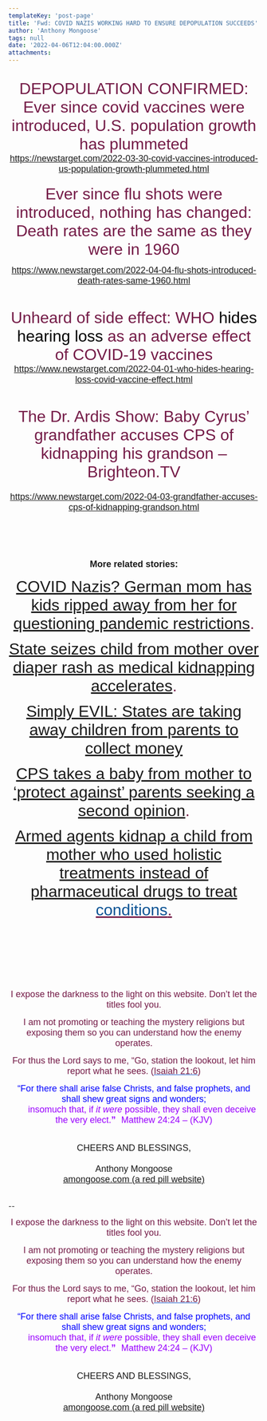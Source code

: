 ```yaml
---
templateKey: 'post-page'
title: 'Fwd: COVID NAZIS WORKING HARD TO ENSURE DEPOPULATION SUCCEEDS'
author: 'Anthony Mongoose'
tags: null
date: '2022-04-06T12:04:00.000Z'
attachments:
---
```

<div dir="ltr"><br><div class="gmail_quote"><div dir="ltr"><div style="font-family:tahoma,sans-serif;font-size:small;text-align:center">
<span style="color:rgb(116,27,71)"><font size="6">DEPOPULATION CONFIRMED: Ever since covid vaccines were introduced, U.S. population growth has plummeted <br></font></span></div><div style="font-family:tahoma,sans-serif;font-size:small;text-align:center"><span style="color:rgb(116,27,71)"><font size="6"><span style="color:rgb(0,0,0)"><font size="4"><a href="https://newstarget.com/2022-03-30-covid-vaccines-introduced-us-population-growth-plummeted.html" target="_blank">https://newstarget.com/2022-03-30-covid-vaccines-introduced-us-population-growth-plummeted.html</a></font></span></font></span></div><div style="font-family:tahoma,sans-serif;font-size:small;text-align:center"><span style="color:rgb(116,27,71)"><font size="6"><span style="color:rgb(0,0,0)"><font size="4"><br></font></span></font></span></div><div style="font-family:tahoma,sans-serif;font-size:small;text-align:center"><span style="color:rgb(116,27,71)"><font size="6"><span style="color:rgb(0,0,0)"><font size="4">
<span style="color:rgb(116,27,71)"><font size="6">Ever since flu shots were introduced, nothing has changed: Death rates are the same as they were in 1960</font></span>

</font></span></font></span></div><div style="font-family:tahoma,sans-serif;font-size:small;text-align:center"><span style="color:rgb(116,27,71)"><font size="6"><span style="color:rgb(0,0,0)"><font size="4"><a href="https://www.newstarget.com/2022-04-04-flu-shots-introduced-death-rates-same-1960.html" target="_blank">https://www.newstarget.com/2022-04-04-flu-shots-introduced-death-rates-same-1960.html</a><br></font></span></font></span></div><div style="font-family:tahoma,sans-serif;font-size:small;text-align:center"><br></div><div style="font-family:tahoma,sans-serif;font-size:small;text-align:center"><br></div><div style="font-family:tahoma,sans-serif;font-size:small;text-align:center"><br></div><div style="font-family:tahoma,sans-serif;font-size:small;text-align:center">
<span style="color:rgb(116,27,71)"><font size="6">Unheard of side effect: WHO <span style="color:rgb(0,0,0)">hides hearing loss</span> as an adverse effect of COVID-19 vaccines</font></span></div><div style="font-family:tahoma,sans-serif;font-size:small;text-align:center"><span style="color:rgb(116,27,71)"><font size="6"><span style="color:rgb(0,0,0)"><font size="4"><a href="https://www.newstarget.com/2022-04-01-who-hides-hearing-loss-covid-vaccine-effect.html" target="_blank">https://www.newstarget.com/2022-04-01-who-hides-hearing-loss-covid-vaccine-effect.html</a><br></font></span></font></span></div><div style="font-family:tahoma,sans-serif;font-size:small;text-align:center"><br></div><div style="font-family:tahoma,sans-serif;font-size:small;text-align:center"><br></div><div style="font-family:tahoma,sans-serif;font-size:small;text-align:center"><br></div><div style="font-family:tahoma,sans-serif;font-size:small;text-align:center">
<span style="color:rgb(116,27,71)"><font size="6">The Dr. Ardis Show: Baby Cyrus’ grandfather accuses CPS of kidnapping his grandson – Brighteon.TV <br></font></span></div><div style="font-family:tahoma,sans-serif;text-align:center"><span style="color:rgb(0,0,0)"><font size="4"><br></font></span></div><div style="font-family:tahoma,sans-serif;text-align:center"><span style="color:rgb(0,0,0)"><font size="4"><a href="https://www.newstarget.com/2022-04-03-grandfather-accuses-cps-of-kidnapping-grandson.html" target="_blank">https://www.newstarget.com/2022-04-03-grandfather-accuses-cps-of-kidnapping-grandson.html</a><br></font></span></div><div style="font-family:tahoma,sans-serif;text-align:center"><br></div><br><div style="font-family:tahoma,sans-serif;text-align:center"><span style="color:rgb(116,27,71)"><font size="6"><br></font></span></div><div style="font-family:tahoma,sans-serif;text-align:center"><span style="color:rgb(116,27,71)"><font size="6">
</font></span><h3><font size="4"><b>More related stories:</b></font></h3><font size="4">
</font><p><span style="color:rgb(116,27,71)"><font size="6"><a href="https://tyranny.news/2022-01-06-german-mom-has-kids-taken-away-for-questioning-pandemic-restrictions.html" target="_blank">COVID Nazis? German mom has kids ripped away from her for questioning pandemic restrictions</a>.</font></span></p><span style="color:rgb(116,27,71)"><font size="6">
</font></span><p><span style="color:rgb(116,27,71)"><font size="6"><a href="https://naturalnews.com/048910_medical_kidnapping_diaper_rash_cancer_survivor.html" target="_blank">State seizes child from mother over diaper rash as medical kidnapping accelerates</a>.</font></span></p><span style="color:rgb(116,27,71)"><font size="6">
</font></span><p><span style="color:rgb(116,27,71)"><font size="6"><a href="https://naturalnews.com/2022-03-24-states-taking-away-children-to-collect-money.html" target="_blank">Simply EVIL: States are taking away children from parents to collect money</a></font></span></p><span style="color:rgb(116,27,71)"><font size="6">
</font></span><p><span style="color:rgb(116,27,71)"><font size="6"><a href="https://naturalnews.com/040261_CPS_child_kidnapping_medical_opinion.html" target="_blank">CPS takes a baby from mother to ‘protect against’ parents seeking a second opinion</a>.</font></span></p><span style="color:rgb(116,27,71)"><font size="6">
</font></span><p><span style="color:rgb(116,27,71)"><font size="6"><a href="https://tyranny.news/032090_Maryanne_Godboldo_health_freedom.html" target="_blank">Armed agents kidnap a child from mother who used holistic treatments instead of pharmaceutical drugs to treat<span style="color:rgb(11,83,148)"> </span></a><u><span style="color:rgb(11,83,148)">conditions</span>.</u></font></span></p><span style="color:rgb(116,27,71)"><font size="6">

</font></span></div><div style="font-family:tahoma,sans-serif;text-align:center"><br>
<div id="m_-4759892449251064779m_7762787101137646749gmail-Column1"><div id="m_-4759892449251064779m_7762787101137646749gmail-Widget06">
</div>

</div></div><div style="font-family:tahoma,sans-serif;text-align:center"><br></div><div style="font-family:tahoma,sans-serif;text-align:center"><br></div><div style="font-family:tahoma,sans-serif;text-align:center"><br></div><div style="font-family:tahoma,sans-serif;text-align:center"><br></div><div dir="ltr" data-smartmail="gmail_signature"><div dir="ltr"><div><p style="font-family:tahoma,sans-serif;text-align:center;color:rgb(136,136,136)"><span style="color:rgb(116,27,71)"><font size="4" face="tahoma, sans-serif">I expose the darkness to the light on this website. Don’t let the titles fool you.</font></span></p><p style="font-family:tahoma,sans-serif;text-align:center;color:rgb(136,136,136)"><span style="color:rgb(116,27,71)"><font size="4" face="tahoma, sans-serif">I am not promoting or teaching the mystery religions but exposing them so you can understand how the enemy operates.</font></span></p><p style="color:rgb(34,34,34);font-family:tahoma,sans-serif;text-align:center"><font size="4" face="tahoma, sans-serif"><font color="#741b47">For thus the Lord says to me, “Go, station the lookout, let him report what he sees. (</font><a href="https://www.kingjamesbibleonline.org/Isaiah-21-6/" style="color:rgb(17,85,204)" target="_blank"><font color="#741b47">Isaiah 21:6</font></a><font color="#741b47">)</font></font></p><p style="color:rgb(136,136,136)"><span style="font-family:tahoma,sans-serif;text-align:center"><span style="color:rgb(116,27,71)"></span></span></p><p style="color:rgb(34,34,34);font-family:tahoma,sans-serif;text-align:center"><font size="4" face="tahoma, sans-serif"><font color="#741b47"><font size="4" face="tahoma, sans-serif"><font color="#888888"><font size="4" face="tahoma, sans-serif"><font color="#741b47"><font color="#888888"><span style="color:rgb(0,0,255)"><font size="6"><font size="4">“For there shall arise false Christs, and false prophets, and shall shew great signs and wonders;<span></span></font><b><span style="font-size:small"><font size="4"></font><br>         <font size="4" face="tahoma, sans-serif"><font color="#888888"><font size="4" face="tahoma, sans-serif"><font color="#741b47"><font color="#888888"><span style="color:rgb(0,0,255)"><font size="6"><b><font size="4"><span style="color:rgb(153,0,255)"><span style="font-weight:normal">insomuch that,</span></span><span></span><span><span style="font-weight:normal"> </span></span><span style="color:rgb(153,0,255)"><span></span><span><span style="font-weight:normal"></span></span><span style="font-weight:normal">if </span><i><span style="font-weight:normal">it were</span></i><span style="font-weight:normal"> possible</span></span><span><span style="color:rgb(153,0,255)"><span style="font-weight:normal">,</span></span></span><span style="color:rgb(153,0,255)"><span><span style="font-weight:normal"> </span></span><span style="font-weight:normal">they shall </span><span><span style="font-weight:normal">even </span></span><span style="font-weight:normal">deceive the very elect.</span></span></font></b><font size="4"><span style="color:rgb(153,0,255)">”</span></font><span style="font-size:small">  <span style="color:rgb(153,0,255)"> </span></span></font><span style="font-weight:normal"><span style="color:rgb(153,0,255)"><font size="4">Matthew 24:24 – (</font><font size="4"><span style="font-size:small"></span>KJV)</font></span></span></span></font></font></font></font></font></span></b></font></span></font></font></font></font></font></font></font></p></div><div style="text-align:center"><font size="4" face="tahoma, sans-serif"><br></font></div><div style="text-align:center"><font size="4" face="tahoma, sans-serif">CHEERS AND BLESSINGS,</font></div><div style="text-align:center"><font size="4" face="tahoma,sans-serif"><br></font></div><div style="text-align:center"><font size="4" face="tahoma,sans-serif">Anthony Mongoose</font></div><div style="text-align:center"><font face="tahoma,sans-serif"><a href="https://amongoose.com" target="_blank"><font size="4">amongoose.com (a red pill website)</font></a><br></font></div></div></div></div>
</div><br clear="all"><br>-- <br><div dir="ltr" class="gmail_signature" data-smartmail="gmail_signature"><div dir="ltr"><div><p style="font-family:tahoma,sans-serif;text-align:center;color:rgb(136,136,136)"><span style="color:rgb(116,27,71)"><font size="4" face="tahoma, sans-serif">I expose the darkness to the light on this website. Don’t let the titles fool you.</font></span></p><p style="font-family:tahoma,sans-serif;text-align:center;color:rgb(136,136,136)"><span style="color:rgb(116,27,71)"><font size="4" face="tahoma, sans-serif">I am not promoting or teaching the mystery religions but exposing them so you can understand how the enemy operates.</font></span></p><p style="color:rgb(34,34,34);font-family:tahoma,sans-serif;text-align:center"><font size="4" face="tahoma, sans-serif"><font color="#741b47">For thus the Lord says to me, “Go, station the lookout, let him report what he sees. (</font><a href="https://www.kingjamesbibleonline.org/Isaiah-21-6/" style="color:rgb(17,85,204)" target="_blank"><font color="#741b47">Isaiah 21:6</font></a><font color="#741b47">)</font></font></p><p style="color:rgb(136,136,136)"><span style="font-family:tahoma,sans-serif;text-align:center"><span style="color:rgb(116,27,71)"></span></span></p><p style="color:rgb(34,34,34);font-family:tahoma,sans-serif;text-align:center"><font size="4" face="tahoma, sans-serif"><font color="#741b47"><font size="4" face="tahoma, sans-serif"><font color="#888888"><font size="4" face="tahoma, sans-serif"><font color="#741b47"><font color="#888888"><span style="color:rgb(0,0,255)"><font size="6"><font size="4">“For there shall arise false Christs, and false prophets, and shall shew great signs and wonders;<span></span></font><b><span style="font-size:small"><font size="4"></font><br>         <font size="4" face="tahoma, sans-serif"><font color="#888888"><font size="4" face="tahoma, sans-serif"><font color="#741b47"><font color="#888888"><span style="color:rgb(0,0,255)"><font size="6"><b><font size="4"><span style="color:rgb(153,0,255)"><span style="font-weight:normal">insomuch that,</span></span><span></span><span><span style="font-weight:normal"> </span></span><span style="color:rgb(153,0,255)"><span></span><span><span style="font-weight:normal"></span></span><span style="font-weight:normal">if </span><i><span style="font-weight:normal">it were</span></i><span style="font-weight:normal"> possible</span></span><span><span style="color:rgb(153,0,255)"><span style="font-weight:normal">,</span></span></span><span style="color:rgb(153,0,255)"><span><span style="font-weight:normal"> </span></span><span style="font-weight:normal">they shall </span><span><span style="font-weight:normal">even </span></span><span style="font-weight:normal">deceive the very elect.</span></span></font></b><font size="4"><span style="color:rgb(153,0,255)">”</span></font><span style="font-size:small">  <span style="color:rgb(153,0,255)"> </span></span></font><span style="font-weight:normal"><span style="color:rgb(153,0,255)"><font size="4">Matthew 24:24 – (</font><font size="4"><span style="font-size:small"></span>KJV)</font></span></span></span></font></font></font></font></font></span></b></font></span></font></font></font></font></font></font></font></p></div><div style="text-align:center"><font size="4" face="tahoma, sans-serif"><br></font></div><div style="text-align:center"><font size="4" face="tahoma, sans-serif">CHEERS AND BLESSINGS,</font></div><div style="text-align:center"><font size="4" face="tahoma,sans-serif"><br></font></div><div style="text-align:center"><font size="4" face="tahoma,sans-serif">Anthony Mongoose</font></div><div style="text-align:center"><font face="tahoma,sans-serif"><a href="https://amongoose.com" target="_blank"><font size="4">amongoose.com (a red pill website)</font></a><br></font></div></div></div></div>
